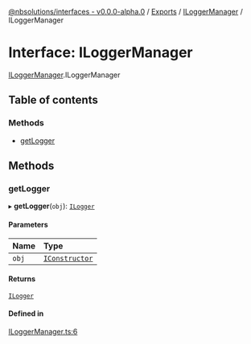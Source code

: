 [@nbsolutions/interfaces - v0.0.0-alpha.0](../README.md) / [Exports](../modules.md) / [ILoggerManager](../modules/ILoggerManager.md) / ILoggerManager

# Interface: ILoggerManager

[ILoggerManager](../modules/ILoggerManager.md).ILoggerManager

## Table of contents

### Methods

- [getLogger](ILoggerManager.ILoggerManager-1.md#getlogger)

## Methods

### getLogger

▸ **getLogger**(`obj`): [`ILogger`](ILogger.ILogger-1.md)

#### Parameters

| Name | Type |
| :------ | :------ |
| `obj` | [`IConstructor`](../modules/IConstructor.md#iconstructor) |

#### Returns

[`ILogger`](ILogger.ILogger-1.md)

#### Defined in

[ILoggerManager.ts:6](https://github.com/nbsolutions-ca/interfaces/blob/5e5cbad/src/ILoggerManager.ts#L6)
